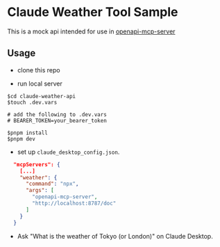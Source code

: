 # Claude Weather Tool Sample
This is a mock api intended for use in [openapi-mcp-server](https://github.com/snaggle-ai/openapi-mcp-server)

## Usage
- clone this repo

- run local server
```
$cd claude-weather-api
$touch .dev.vars

# add the following to .dev.vars
# BEARER_TOKEN=your_bearer_token

$pnpm install
$pnpm dev
```

- set up `claude_desktop_config.json`.

```json
  "mcpServers": {
    [...]
    "weather": {
      "command": "npx",
      "args": [
        "openapi-mcp-server",
        "http://localhost:8787/doc"
      ]
    }
  }
```

- Ask "What is the weather of Tokyo (or London)" on Claude Desktop.
